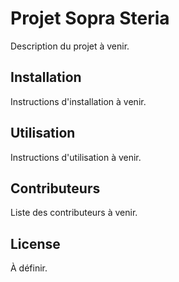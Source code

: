 # Projet Sopra Steria

Description du projet à venir.

## Installation

Instructions d'installation à venir.

## Utilisation

Instructions d'utilisation à venir.

## Contributeurs

Liste des contributeurs à venir.

## License

À définir.